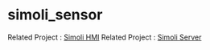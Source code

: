 # simoli_sensor

Related Project : [Simoli HMI](https://github.com/ijash/simoli_hmi)
Related Project : [Simoli Server](https://github.com/ijash/simoli_server)
